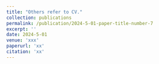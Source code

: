 ```yaml
---
title: "Others refer to CV."
collection: publications
permalink: /publication/2024-5-01-paper-title-number-7
excerpt: ''
date: 2024-5-01
venue: 'xxx'
paperurl: 'xx'
citation: 'xx'
---
```



